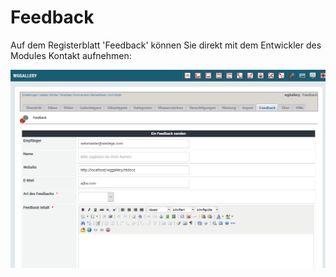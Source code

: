 # Feedback

Auf dem Registerblatt 'Feedback' können Sie direkt mit dem Entwickler des Modules Kontakt aufnehmen:

![Feedback Formular](../../.gitbook/assets/feedback1_de.png)

